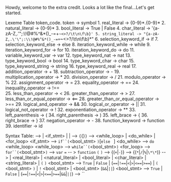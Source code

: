 Howdy, welcome to the extra credit. Looks a lot like the final...Let's get started.

Lexeme Table
    token_code. token -> symbol
    1. real_literal -> {0-9}\*.{0-9}\*
    2. natural_literal -> {0-9}\*
    3. bool_literal -> True | False
    4. char_literal -> '{a-zA-Z,.\'\";:\\!@#%^&*()_-=+`~<>?/\t\n\f\b}'
    5. string_literal -> "{a-zA-Z,.\'\";:\\!@#%^&*()_-=+`~<>?/\t\n\f\b}\*"
    6. selection_keyword_if -> if
    7. selection_keyword_else -> else
    8. iteration_keyword_while -> while
    9. iteration_keyword_for -> for
    10. iteration_keyword_do -> do
    11. variable_keyword_var -> var
    12. type_keyword_nat -> nat
    13. type_keyword_bool -> bool
    14. type_keyword_char -> char
    15. type_keyword_string -> string
    16. type_keyword_real -> real
    17. addition_operator -> +
    18. subtraction_operator -> -
    19. multiplication_operator -> *
    20. division_operator -> /
    21. modulo_operator -> %
    22. assignment_operator -> =
    23. equality_operator -> ==
    24. inequality_operator -> !==  
    25. less_than_operator -> <
    26. greater_than_operator -> >
    27. less_than_or_equal_operator -> <==
    28. greater_than_or_equal_operator -> >==
    29. logical_and_operator -> &&
    30. logical_or_operator -> ||
    31. logical_not_operator -> !
    32. exponentiation_operator -> **
    33. left_parenthesis -> (
    34. right_parenthesis -> )
    35. left_brace -> {
    36. right_brace -> }
    37. negation_operator -> -
    38. function_keyword -> function
    39. identifier -> id

Syntax Table:
    <stmt> --> <block> | <if_stmt> | <assignment> | <empty>
    <block> --> `{`{<stmt>}`}`
    <loop> --> <while_loop> | <do_while> | <for_loop>
    <if_stmt>   -->  `if``(`<bool_stmt> `)`<stmt>[`else ` <stmt>]
    <do_while> --> `do` <block> <while_loop>
    <while_loop> -->  `while``(`<bool_stmt>`)`<stmt>
    <for_loop> --> `for``(`<bool_stmt>`)`<block>
    <assignment> --> `var` <id> `=` <expr>
    <functions> -- > `function` <id> `(` <id> `)` <block>
    <expr> --> <term> {(`+`|`-`)<term>}
    <term> --> <val>{(`*`|`/`|`%`|`\*\*`)<val>}
    <val> --> <id> | <real_literal> | <natural_literal> | <bool_literal> | <char_literal> | <string_literal> | `(` <expr> `)`
    <bool_stmt> --> `True` | `False` | <expr> (`==`|`!==`|`<`|`>`|`<==`|`>==`) <expr> | `(` <bool_stmt> `)` | `!` <bool_stmt> | <bool_stmt> (`&&`|`||`) <bool_stmt> --> `True` | `False` | <expr> (`==`|`!==`|`<`|`>`|`<==`|`>==`|`&&`|`||`) <expr>
    <empty> --> ``
